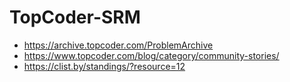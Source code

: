 # TopCoder-SRM

- https://archive.topcoder.com/ProblemArchive
- https://www.topcoder.com/blog/category/community-stories/
- https://clist.by/standings/?resource=12

